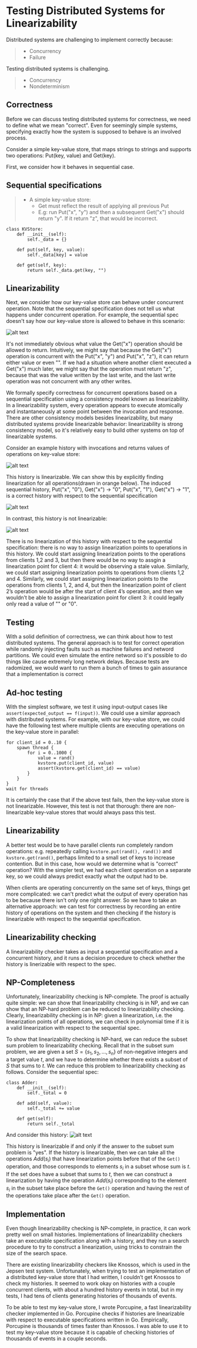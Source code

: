 # Testing Distributed Systems for Linearizability

Distributed systems are challenging to implement correctly because:
> - Concurrency
> - Failure

Testing distributed systems is challenging. 
> - Concurrency 
> - Nondeterminism

## Correctness
Before we can discuss testing distributed systems for correctness, we need to define what we mean "correct". Even for seemingly simple systems, specifying exactly how the system is supposed to behave is an involved process.

Consider a simple key-value store, that maps strings to strings and supports two operations: Put(key, value) and Get(key).

First, we consider how it behaves in sequential case.

## Sequential specifications
> - A simple key-value store:
>   - Get must reflect the result of applying all previous Put
>   - E.g: run Put("x", "y") and then a subsequent Get("x") should return "y". If it return "z", that would be incorrect.

```python3
class KVStore:
    def __init__(self):
        self._data = {}

    def put(self, key, value):
        self._data[key] = value

    def get(self, key):
        return self._data.get(key, "")
```

## Linearizability
Next, we consider how our key-value store can behave under concurrent operation. Note that the sequential specification does not tell us what happens under concurrent operation. For example, the sequential spec doesn't say how our key-value store is allowed to behave in this scenario:

![alt text](/resource/image/Testing-Distributed-Systems-figure-1.png)

It's not immediately obvious what value the Get("x") operation should be allowed to return. Intuitively, we might say that because the Get("x") operation is concurrent with the Put("x", "y") and Put("x", "z"), it can return either value or even "". If we had a situation where another client executed a Get("x") much later, we might say that the operation must return "z", because that was the value written by the last write, and the last write operation was not concurrent with any other writes.

We formally specify correctness for concurrent operations based on a sequential specification using a consistency model known as linearizability. In a linearizability system, every operation appears to execute atomically and instantaneously at some point between the invocation and response. There are other consistency models besides linearizability, but many distributed systems provide linearizable behavior: linearizability is strong consistency model, so it's relatively easy to build other systems on top of linearizable systems.

Consider an example history with invocations and returns values of operations on key-value store:

![alt text](/resource/image/Testing-Distributed-Systems-figure-2.png)

This history is linearizable. We can show this by explicitly finding linearization for all operations(drawn in orange below). The induced sequential history, Put("x", "0"), Get("x") -> "0", Put("x", "1"), Get("x") -> "1", is a correct history with respect to the sequential specification

![alt text](/resource/image/Testing-Distributed-Systems-figure-3.png)

In contrast, this history is not linearizable:

![alt text](/resource/image/Testing-Distributed-Systems-figure-4.png)

There is no linearization of this history with respect to the sequential specification: there is no way to assign linearization points to operations in this history. We could start assigning linearization points to the operations from clients 1,2 and 3, but then there would be no way to assgin a linearization point for client 4: it would be observing a stale value. Similarly, we could start assigning linearization points to operations from clients 1,2 and 4. Similarly, we could start assigning linearization points to the operations from clients 1, 2, and 4, but then the linearization point of client 2’s operation would be after the start of client 4’s operation, and then we wouldn’t be able to assign a linearization point for client 3: it could legally only read a value of "" or "0".

## Testing
With a solid definition of correctness, we can think about how to test distributed systems. The general approach is to test for correct operation while randomly injecting faults such as machine failures and netword partitions. We could even simulate the entire netword so it's possible to do things like cause extremely long network delays. Because tests are radomized, we would want to run them a bunch of times to gain assurance that a implementation is correct

## Ad-hoc testing
With the simplest software, we test it using input-output cases like ```assert(expected_output == f(input))```. We could use a similar approach with distributed systems. For example, with our key-value store, we could have the following test where multiple clients are executing operations on the key-value store in parallel:
```
for client_id = 0..10 {
    spawn thread {
        for i = 0..1000 {
            value = rand()
            kvstore.put(client_id, value)
            assert(kvstore.get(client_id) == value)
        }
    }
}
wait for threads
```
It is certainly the case that if the above test fails, then the key-value store is not linearizable. However, this test is not that thorough: there are non-linearizable key-value stores that would always pass this test.

## Linearizability
A better test would be to have parallel clients run completely random operations: e.g. repeatedly calling ```kvstore.put(rand(), rand())``` and ```kvstore.get(rand()```, perhaps limited to a small set of keys to increase contention. But in this case, how would we determine what is "correct" operation? With the simpler test, we had each client operation on a separate key, so we could always predict exactly what the output had to be.

When clients are operating concurrently on the same set of keys, things get more complicated: we can't predict what the output of every operation has to be because there isn't only one right answer. So we have to take an alternative approach: we can test for correctness by recording an entire history of operations on the system and then checking if the history is linearizable with respect to the sequential specification.

## Linearizability checking
A linearizability checker takes as input a sequential specification and a concurrent history, and it runs a decision procedure to check whether the history is linerizable with respect to the spec.

## NP-Completeness
Unfortunately, linearizability checking is NP-complete. The proof is actually quite simple: we can show that linearizability checking is in NP, and we can show that an NP-hard problem can be reduced to linearizability checking. Clearly, linearizability checking is in NP: given a linearization, i.e. the linearization points of all operations, we can check in polynomial time if it is a valid linearization with respect to the sequential spec.

To show that linearizability checking is NP-hard, we can reduce the subset sum problem to linearizability checking. Recall that in the subset sum problem, we are given a set $S = \{s_1, s_2, \ldots, s_n\}$ of non-negative integers and a target value $t$, and we have to determine whether there exists a subset of $S$ that sums to $t$. We can reduce this problem to linearizability checking as follows. Consider the sequential spec:
```python3
class Adder:
    def __init__(self):
        self._total = 0

    def add(self, value):
        self._total += value

    def get(self):
        return self._total
```
And consider this history:
![alt text](/resource/image/Testing-Distributed-Systems-figure-5.png)

This history is linearizable if and only if the answer to the subset sum problem is "yes". If the history is linearizable, then we can take all the operations $Add(s_i)$ that have linearization points before that of the ```Get()``` operation, and those corresponds to elements $s_i$ in a subset whose sum is $t$. If the set does have a subset that sums to $t$, then we can construct a linearization by having the operation $Add(s_i)$ corresponding to the element $s_i$ in the subset take place before the ```Get()``` operation and having the rest of the operations take place after the ```Get()``` operation.

## Implementation
Even though linearizability checking is NP-complete, in practice, it can work pretty well on small histories. Implementations of linearizability checkers take an executable specification along with a history, and they run a search procedure to try to construct a linearization, using tricks to constrain the size of the search space.

There are existing linearizability checkers like Knossos, which is used in the Jepsen test system. Unfortunately, when trying to test an implementation of a distributed key-value store that I had written, I couldn’t get Knossos to check my histories. It seemed to work okay on histories with a couple concurrent clients, with about a hundred history events in total, but in my tests, I had tens of clients generating histories of thousands of events.

To be able to test my key-value store, I wrote Porcupine, a fast linearizability checker implemented in Go. Porcupine checks if histories are linearizable with respect to executable specifications written in Go. Empirically, Porcupine is thousands of times faster than Knossos. I was able to use it to test my key-value store because it is capable of checking histories of thousands of events in a couple seconds.
